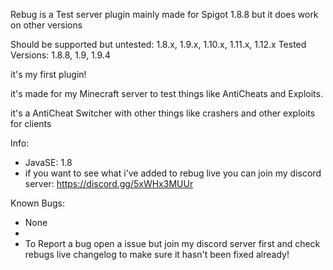 Rebug is a Test server plugin mainly made for Spigot 1.8.8 but it does work on other versions

Should be supported but untested: 1.8.x, 1.9.x, 1.10.x, 1.11.x, 1.12.x
Tested Versions: 1.8.8, 1.9, 1.9.4

it's my first plugin!

it's made for my Minecraft server to test things like AntiCheats and Exploits.

it's a AntiCheat Switcher with other things like crashers and other exploits for clients


Info:
- JavaSE: 1.8
- if you want to see what i've added to rebug live you can join my discord server: https://discord.gg/5xWHx3MUUr

Known Bugs:
- None
- 
- To Report a bug open a issue but join my discord server first and check rebugs live changelog to make sure it hasn't been fixed already!

